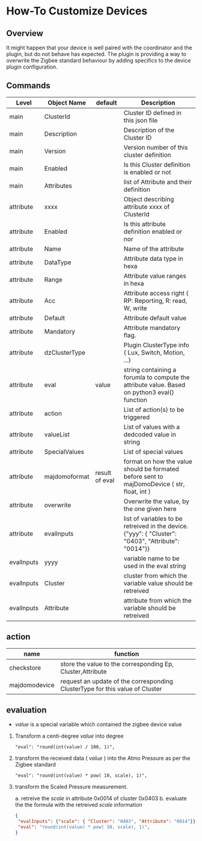 # How-To Customize Devices

## Overview

It might happen that your device is well paired with the coordinator and the plugin, but do not behave has expected.
The plugin is providing a way to overwrite the Zigbee standard behaviour by adding specifics to the device plugin configuration.

## Commands

| Level     | Object Name   | default | Description |
| -----     | -----------   | ------- | ----------- |
| main      | ClusterId     |         |  Cluster ID defined in this json file |
| main      | Description   |         |  Description of the Cluster ID |
| main      | Version       |         |  Version number of this cluster definition |
| main      | Enabled       |         |  Is this Cluster definition is enabled or not |
| main      | Attributes    |         |  list of Attribute and their definition |
| attribute | xxxx          |         |  Object describing attribute xxxx of ClusterId |
| attribute | Enabled       |         |  Is this attribute definition enabled or nor |
| attribute | Name          |         |  Name of the attribute |
| attribute | DataType      |         |  Attribute data type in hexa |
| attribute | Range         |         |  Attribute value ranges in hexa |
| attribute | Acc           |         |  Attribute access right ( RP: Reporting, R: read, W, write |
| attribute | Default       |         |  Attribute default value |
| attribute | Mandatory     |         |  Attribute mandatory flag. |
| attribute | dzClusterType |         |  Plugin ClusterType info ( Lux, Switch, Motion, ...) |
| attribute | eval          |  value  |  string containing a forumla to compute the attribute value. Based on python3 eval() function|
| attribute | action        |         |  List of action(s) to be triggered
| attribute | valueList     |         |  List of values with a dedcoded value in string |
| attribute | SpecialValues |         |  List of special values |
| attribute | majdomoformat |  result of eval |  format on how the value should be formated before sent to majDomoDevice ( str, float, int ) |
| attribute | overwrite     |         |  Overwrite the value, by the one given here |
| attribute | evalInputs    |         |  list of variables to be retreived in the device.  {"yyy": { "Cluster": "0403", "Attribute": "0014"}} |
| evalInputs | yyyy         |         |  variable name to be used in the eval string |
| evalInputs | Cluster      |         |  cluster from which the variable value should be retreived |
| evalInputs | Attribute    |         |  attribute from which the variable should be retreived |

## __action__

| name          | function |
| ----          | -------- |
| checkstore    | store the value to the corresponding Ep, Cluster,Attribute |
| majdomodevice | request an update of the corresponding ClusterType for this value of Cluster|

## evaluation

* _value_ is a special variable which contained the zigbee device value

1. Transform a centi-degree _value_ into degree

    ``` "eval": "round(int(value) / 100, 1)", ```

2. transform the received data ( _value_ ) into the Atmo Pressure as per the Zigbee standard

    ``` "eval": "round(int(value) * pow( 10, scale), 1)", ```

3. transform the Scaled Pressure measurement.

   a. retreive the _scale_ in attribute 0x0014 of cluster 0x0403
   b. evaluate the the formula with the retreived _scale_ information

    ```json
    {
     "evalInputs": {"scale": { "Cluster": "0403", "Attribute": "0014"}},
     "eval": "round(int(value) * pow( 10, scale), 1)",
    }
     ```
